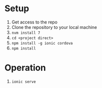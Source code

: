 # Setup

1. Get access to the repo
2. Clone the repository to your local machine
3. ```nvm install 7```
3. ```cd <project direct>```
4. ```npm install -g ionic cordova```
5. ```npm install```

# Operation
1. ```ionic serve```
